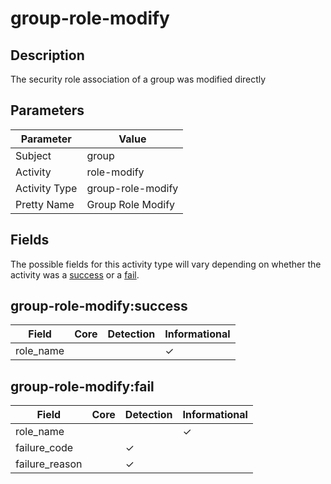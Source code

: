 group-role-modify
=================

Description
-----------
The security role association of a group was modified directly

Parameters
----------
| Parameter     | Value             |
| ------------- | ----------------- |
| Subject       | group             |
| Activity      | role-modify       |
| Activity Type | group-role-modify |
| Pretty Name   | Group Role Modify |


Fields
------

The possible fields for this activity type will vary depending on whether the activity was a [success](#group-role-modifysuccess) or a [fail](#group-role-modifyfail).


group-role-modify:success
-------------------------

| Field     | Core | Detection | Informational |
| --------- | ---- | --------- | ------------- |
| role_name |      |           | &#10003;      |

group-role-modify:fail
----------------------

| Field          | Core | Detection | Informational |
| -------------- | ---- | --------- | ------------- |
| role_name      |      |           | &#10003;      |
| failure_code   |      | &#10003;  |               |
| failure_reason |      | &#10003;  |               |